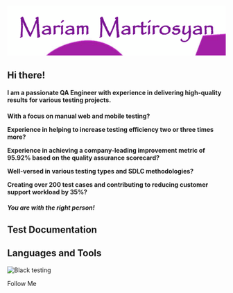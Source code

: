 ![Header](https://github.com/MartirosyanQA/MartirosyanQA/blob/main/assets/download.gif)

## Hi there!

<h4>I am a passionate QA Engineer with experience in delivering high-quality results for various testing projects. <h4>

 <h4>
 
 <p> <p

 <h4>
 With a focus on manual web and mobile testing?  

Experience in helping to increase testing efficiency two or three times more? 

Experience in achieving a company-leading improvement metric of 95.92% based on the quality assurance scorecard? 

Well-versed in various testing types and SDLC methodologies? 

Creating over  200 test cases and contributing to reducing customer support workload by 35%? <h4>

<h4 span style= "font-style:Italic"> You are with the right person!<h4 span style= "font-style:Italic">

 
## Test Documentation 

## Languages and Tools
![Black testing]()

Follow Me